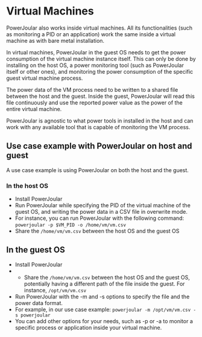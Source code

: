 # Virtual Machines

PowerJoular also works inside virtual machines.
All its functionalities (such as monitoring a PID or an application) work the same inside a virtual machine as with bare metal installation.

In virtual machines, PowerJoular in the guest OS needs to get the power consumption of the virtual machine instance itself.
This can only be done by installing on the host OS, a power monitoring tool (such as PowerJoular itself or other ones), and monitoring the power consumption of the specific guest virtual machine process.

The power data of the VM process need to be written to a shared file between the host and the guest.
Inside the guest, PowerJoular will read this file continuously and use the reported power value as the power of the entire virtual machine.

PowerJoular is agnostic to what power tools in installed in the host and can work with any available tool that is capable of monitoring the VM process.

## Use case example with PowerJoular on host and guest

A use case example is using PowerJoular on both the host and the guest.

### In the host OS

- Install PowerJoular
- Run PowerJoular while specifying the PID of the virtual machine of the guest OS, and writing the power data in a CSV file in overwrite mode.
- For instance, you can run PowerJoular with the following command: ```powerjoular -p $VM_PID -o /home/vm/vm.csv```
- Share the ```/home/vm/vm.csv``` between the host OS and the guest OS

## In the guest OS

- Install PowerJoular
- - Share the ```/home/vm/vm.csv``` between the host OS and the guest OS, potentially having a different path of the file inside the guest. For instance, ```/opt/vm/vm.csv```
- Run PowerJoular with the -m and -s options to specify the file and the power data format.
- For example, in our use case example: ```powerjoular -m /opt/vm/vm.csv -s powerjoular```
- You can add other options for your needs, such as -p or -a to monitor a specific process or application inside your virtual machine.